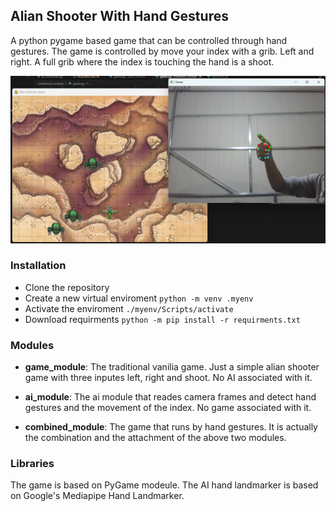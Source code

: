 ## Alian Shooter With Hand Gestures
A python pygame based game that can be controlled through hand gestures. The game is controlled by move your index with a grib. Left and right. A full grib where the index is touching the hand is a shoot.

![./screenshots/action.png](./screenshots/action.png)

### Installation 
* Clone the repository
* Create a new virtual enviroment `python -m venv .myenv`
* Activate the enviroment `./myenv/Scripts/activate`
* Download requirments `python -m pip install -r requirments.txt`

### Modules

* **game_module**: The traditional vanilia game. Just a simple alian shooter game with three inputes left, right and shoot. No AI associated with it.

* **ai_module**: The ai module that reades camera frames and detect hand gestures and the movement of the index. No game associated with it.

* **combined_module**: The game that runs by hand gestures. It is actually the combination and the attachment of the above two modules.

### Libraries
The game is based on PyGame modeule. The AI hand landmarker is based on Google's Mediapipe Hand Landmarker.



